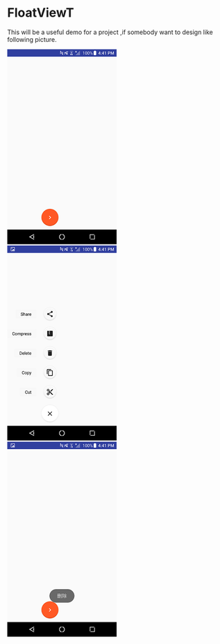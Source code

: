 # FloatViewT
This will be a useful demo for a project ,if somebody want to design like following picture.

![](https://github.com/stormxz/FloatViewT/raw/master/pics/picOne.png)
![](https://github.com/stormxz/FloatViewT/raw/master/pics/picTwo.png)
![](https://github.com/stormxz/FloatViewT/raw/master/pics/picThree.png)
